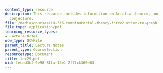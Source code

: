 ```yaml
---
content_type: resource
description: This resource includes information on Arratia theorem, and Furedi-Hajnal
  conjecture.
file: /media/courses/18-315-combinatorial-theory-introduction-to-graph-theory-extremal-and-enumerative-combinatorics-spring-2005/feead3b29e9881fa13e32f7fcb360e63_lec29.pdf
file_type: application/pdf
learning_resource_types:
- Lecture Notes
ocw_type: OCWFile
parent_title: Lecture Notes
parent_type: CourseSection
resourcetype: Document
title: lec29.pdf
uid: feead3b2-9e98-81fa-13e3-2f7fcb360e63
---
```

